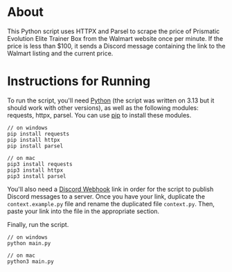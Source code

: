 # About
This Python script uses HTTPX and Parsel to scrape the price of Prismatic Evolution Elite Trainer Box from the Walmart website once per minute. If the price is less than $100, it sends a Discord message containing the link to the Walmart listing and the current price. 

# Instructions for Running
To run the script, you'll need [Python](https://www.python.org/downloads/) (the script was written on 3.13 but it should work with other versions), as well as the following modules: requests, httpx, parsel. You can use [pip](https://pip.pypa.io/en/stable/installation/) to install these modules.

```
// on windows
pip install requests
pip install httpx
pip install parsel

// on mac
pip3 install requests
pip3 install httpx
pip3 install parsel
```

You'll also need a [Discord Webhook](https://support.discord.com/hc/en-us/articles/228383668-Intro-to-Webhooks) link in order for the script to publish Discord messages to a server. Once you have your link, duplicate the `context.example.py` file and rename the duplicated file `context.py`. Then, paste your link into the file in the appropriate section.

Finally, run the script.

```
// on windows
python main.py

// on mac
python3 main.py
```
